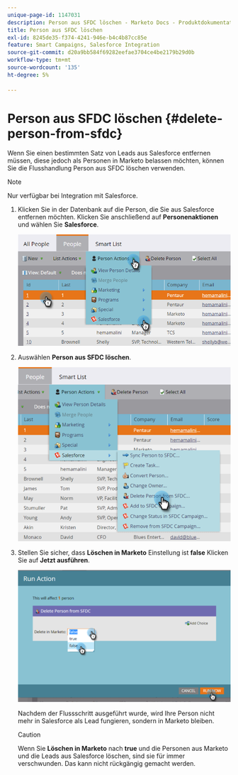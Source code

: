 ```yaml
---
unique-page-id: 1147031
description: Person aus SFDC löschen - Marketo Docs - Produktdokumentation
title: Person aus SFDC löschen
exl-id: 8245de35-f374-4241-946e-b4c4b87cc85e
feature: Smart Campaigns, Salesforce Integration
source-git-commit: d20a9bb584f69282eefae3704ce4be2179b29d0b
workflow-type: tm+mt
source-wordcount: '135'
ht-degree: 5%

---
```


# Person aus SFDC löschen {#delete-person-from-sfdc}

Wenn Sie einen bestimmten Satz von Leads aus Salesforce entfernen müssen, diese jedoch als Personen in Marketo belassen möchten, können Sie die Flusshandlung Person aus SFDC löschen verwenden.

>[!NOTE]
>
>Nur verfügbar bei Integration mit Salesforce.

1. Klicken Sie in der Datenbank auf die Person, die Sie aus Salesforce entfernen möchten. Klicken Sie anschließend auf **Personenaktionen** und wählen Sie **Salesforce**.

   ![](assets/person-actions-salesforce.png)

1. Auswählen **Person aus SFDC löschen**.

   ![](assets/delete-person-from-sfdc.png)

1. Stellen Sie sicher, dass **Löschen in Marketo** Einstellung ist **false** Klicken Sie auf **Jetzt ausführen**.

   ![](assets/run-action-delete-lead-from-sfdc.png)

   Nachdem der Flussschritt ausgeführt wurde, wird Ihre Person nicht mehr in Salesforce als Lead fungieren, sondern in Marketo bleiben.

   >[!CAUTION]
   >
   >Wenn Sie **Löschen in Marketo** nach **true** und die Personen aus Marketo und die Leads aus Salesforce löschen, sind sie für immer verschwunden. Das kann nicht rückgängig gemacht werden.
